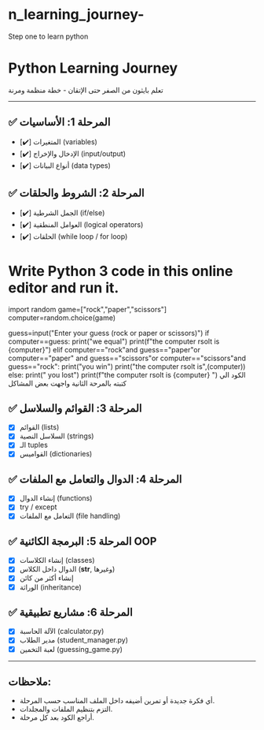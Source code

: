 # n_learning_journey-
Step one to learn python 
# Python Learning Journey

تعلم بايثون من الصفر حتى الإتقان - خطة منظمة ومرنة

---

## ✅ المرحلة 1: الأساسيات
- [✔️] المتغيرات (variables)
- [✔️] الإدخال والإخراج (input/output)
- [✔️] أنواع البيانات (data types)

## ✅ المرحلة 2: الشروط والحلقات
- [✔️] الجمل الشرطية (if/else)
- [✔️] العوامل المنطقية (logical operators)
- [✔️] الحلقات (while loop / for loop)

# Write Python 3 code in this online editor and run it.
import random
game=["rock","paper","scissors"]
computer=random.choice(game)

guess=input("Enter your guess (rock or paper or scissors)")
if computer==guess:
    print("we equal")
    print(f"the computer rsolt is {computer}")
elif computer=="rock"and guess=="paper"or computer=="paper" and guess=="scissors"or computer=="scissors"and guess=="rock":
    print("you win")
    print("the computer rsolt is",(computer))
else:
    print(" you lost")
    print(f"the computer rsolt is {computer} ")
الكود الي كتبته بالمرحة الثانية واجهت بعض المشاكل  
## ✅ المرحلة 3: القوائم والسلاسل
- [x] القوائم (lists)
- [x] السلاسل النصية (strings)
- [x] الـ tuples
- [x] القواميس (dictionaries)

## ✅ المرحلة 4: الدوال والتعامل مع الملفات
- [x] إنشاء الدوال (functions)
- [x] try / except
- [x] التعامل مع الملفات (file handling)

## ✅ المرحلة 5: البرمجة الكائنية OOP
- [x] إنشاء الكلاسات (classes)
- [x] الدوال داخل الكلاس (__str__, وغيرها)
- [x] إنشاء أكثر من كائن
- [x] الوراثة (inheritance)

## ✅ المرحلة 6: مشاريع تطبيقية
- [x] الآلة الحاسبة (calculator.py)
- [x] مدير الطلاب (student_manager.py)
- [x] لعبة التخمين (guessing_game.py)

---

## ملاحظات:
- أي فكرة جديدة أو تمرين أضيفه داخل الملف المناسب حسب المرحلة.
- التزم بتنظيم الملفات والمجلدات.
- أراجع الكود بعد كل مرحلة.
